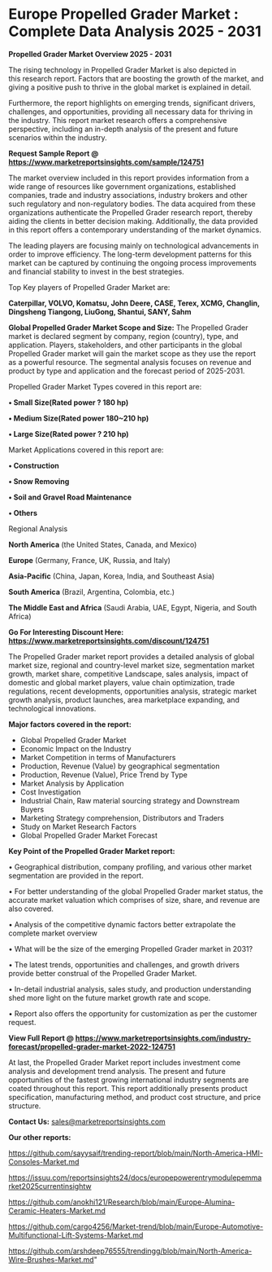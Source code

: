 # Europe Propelled Grader Market : Complete Data Analysis 2025 - 2031

<Strong> Propelled Grader Market Overview 2025 - 2031</strong>

The rising technology in Propelled Grader Market is also depicted in this research report. Factors that are boosting the growth of the market, and giving a positive push to thrive in the global market is explained in detail.

Furthermore, the report highlights on emerging trends, significant drivers, challenges, and opportunities, providing all necessary data for thriving in the industry. This report market research offers a comprehensive perspective, including an in-depth analysis of the present and future scenarios within the industry.

<strong>Request Sample Report @ <a href=https://www.marketreportsinsights.com/sample/124751>https://www.marketreportsinsights.com/sample/124751</a></strong>

The market overview included in this report provides information from a wide range of resources like government organizations, established companies, trade and industry associations, industry brokers and other such regulatory and non-regulatory bodies. The data acquired from these organizations authenticate the Propelled Grader research report, thereby aiding the clients in better decision making. Additionally, the data provided in this report offers a contemporary understanding of the market dynamics.

The leading players are focusing mainly on technological advancements in order to improve efficiency. The long-term development patterns for this market can be captured by continuing the ongoing process improvements and financial stability to invest in the best strategies.

Top Key players of Propelled Grader Market are:

<strong>Caterpillar, VOLVO, Komatsu, John Deere, CASE, Terex, XCMG, Changlin, Dingsheng Tiangong, LiuGong, Shantui, SANY, Sahm</strong>

<strong><b>Global Propelled Grader Market Scope and Size:</b></strong>
The Propelled Grader market is declared segment by company, region (country), type, and application. Players, stakeholders, and other participants in the global Propelled Grader market will gain the market scope as they use the report as a powerful resource. The segmental analysis focuses on revenue and product by type and application and the forecast period of 2025-2031.

Propelled Grader Market Types covered in this report are:

<strong>• Small Size(Rated power ? 180 hp)

• Medium Size(Rated power 180~210 hp)

• Large Size(Rated power ? 210 hp)</strong>

Market Applications covered in this report are:

<strong>• Construction

• Snow Removing

• Soil and Gravel Road Maintenance

• Others</strong> 

Regional Analysis

<strong>North America</strong> (the United States, Canada, and Mexico)

<strong>Europe</strong> (Germany, France, UK, Russia, and Italy)

<strong>Asia-Pacific</strong> (China, Japan, Korea, India, and Southeast Asia)

<strong>South America</strong> (Brazil, Argentina, Colombia, etc.)

<strong>The Middle East and Africa</strong> (Saudi Arabia, UAE, Egypt, Nigeria, and South Africa)

<strong>Go For Interesting Discount Here: <a href=https://www.marketreportsinsights.com/discount/124751>https://www.marketreportsinsights.com/discount/124751</a></strong>

The Propelled Grader market report provides a detailed analysis of global market size, regional and country-level market size, segmentation market growth, market share, competitive Landscape, sales analysis, impact of domestic and global market players, value chain optimization, trade regulations, recent developments, opportunities analysis, strategic market growth analysis, product launches, area marketplace expanding, and technological innovations.

<strong><b>Major factors covered in the report:</b></strong>
<ul>
  <li>Global Propelled Grader Market </li>
  <li>Economic Impact on the Industry</li>
  <li>Market Competition in terms of Manufacturers</li>
  <li>Production, Revenue (Value) by geographical segmentation</li>
  <li>Production, Revenue (Value), Price Trend by Type</li>
  <li>Market Analysis by Application</li>
  <li>Cost Investigation</li>
  <li>Industrial Chain, Raw material sourcing strategy and Downstream Buyers</li>
  <li>Marketing Strategy comprehension, Distributors and Traders</li>
  <li>Study on Market Research Factors</li>
  <li>Global Propelled Grader Market Forecast</li>
</ul>

<strong><b>Key Point of the Propelled Grader Market report:</b></strong>

• Geographical distribution, company profiling, and various other market segmentation are provided in the report.

• For better understanding of the global Propelled Grader market status, the accurate market valuation which comprises of size, share, and revenue are also covered.

• Analysis of the competitive dynamic factors better extrapolate the complete market overview

• What will be the size of the emerging Propelled Grader market in 2031?

• The latest trends, opportunities and challenges, and growth drivers provide better construal of the Propelled Grader Market.

• In-detail industrial analysis, sales study, and production understanding shed more light on the future market growth rate and scope.

• Report also offers the opportunity for customization as per the customer request.

<strong><b>View Full Report @ <a href=https://www.marketreportsinsights.com/industry-forecast/propelled-grader-market-2022-124751>https://www.marketreportsinsights.com/industry-forecast/propelled-grader-market-2022-124751</a></b></strong>


At last, the Propelled Grader Market report includes investment come analysis and development trend analysis. The present and future opportunities of the fastest growing international industry segments are coated throughout this report. This report additionally presents product specification, manufacturing method, and product cost structure, and price structure.

<strong>Contact Us:</strong>
sales@marketreportsinsights.com

<strong>Our other reports:</strong>

<a href=https://github.com/sayysaif/trending-report/blob/main/North-America-HMI-Consoles-Market.md>https://github.com/sayysaif/trending-report/blob/main/North-America-HMI-Consoles-Market.md</a>

<a href=https://issuu.com/reportsinsights24/docs/europepowerentrymodulepemmarket2025currentinsightw>https://issuu.com/reportsinsights24/docs/europepowerentrymodulepemmarket2025currentinsightw</a>

<a href=https://github.com/anokhi121/Research/blob/main/Europe-Alumina-Ceramic-Heaters-Market.md>https://github.com/anokhi121/Research/blob/main/Europe-Alumina-Ceramic-Heaters-Market.md</a>

<a href=https://github.com/cargo4256/Market-trend/blob/main/Europe-Automotive-Multifunctional-Lift-Systems-Market.md>https://github.com/cargo4256/Market-trend/blob/main/Europe-Automotive-Multifunctional-Lift-Systems-Market.md</a>

<a href=https://github.com/arshdeep76555/trendingg/blob/main/North-America-Wire-Brushes-Market.md>https://github.com/arshdeep76555/trendingg/blob/main/North-America-Wire-Brushes-Market.md</a>"
